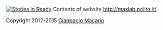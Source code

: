 [![Stories in Ready](https://badge.waffle.io/gmacario/maxlab.polito.it.png?label=ready&title=Ready)](https://waffle.io/gmacario/maxlab.polito.it)
Contents of website <http://maxlab.polito.it/>

Copyright 2012-2015 [Gianpaolo Macario](http://gmacario.github.io/)

<!-- EOF -->
